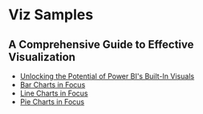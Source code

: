 # Viz Samples

## A Comprehensive Guide to Effective Visualization
* [Unlocking the Potential of Power BI's Built-In Visuals](https://www.linkedin.com/pulse/unlocking-potential-power-bis-built-in-visuals-naji-el-kotob-sdi7f/)
* [Bar Charts in Focus](https://www.linkedin.com/pulse/bar-charts-focus-comprehensive-guide-effective-naji-el-kotob-6lbqf/)
* [Line Charts in Focus](https://www.linkedin.com/pulse/line-charts-focus-comprehensive-guide-effective-naji-el-kotob-fwsnf)
* [Pie Charts in Focus](https://www.linkedin.com/pulse/pie-charts-focus-comprehensive-guide-effective-naji-el-kotob-g7h0f)
